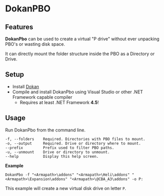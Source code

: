 # DokanPBO

## Features

**DokanPbo** can be used to create a virtual "P drive" without ever unpacking PBO's or wasting disk space.

It can directly mount the folder structure inside the PBO as a Directory or Drive.

## Setup

- Install [Dokan](https://github.com/dokan-dev/dokany/releases)
- Compile and install DokanPbo using Visual Studio or other .NET Framework capable compiler
  - Requires at least .NET Framework **4.5**!

## Usage

Run DokanPbo from the command line.

```
-f, --folders    Required. Directories with PBO files to mount.
-o, --output     Required. Drive or directory where to mount.
--prefix         Prefix used to filter PBO paths.
-u, --unmount    Drive or directory to unmount.
--help           Display this help screen.
```

**Example**

```
DokanPbo -f "<Armapath>\addons" "<Armapath>\Heli\addons" "<Armapath>\Expansion\addons" "<Armapath>\@CBA_A3\addons" -o P:
```

This example will create a new virtual disk drive on letter `P`.